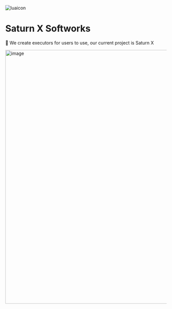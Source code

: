 ![luaicon](https://github.com/user-attachments/assets/44c787ec-98cb-4b85-8fcb-5c6ecd27eec6)
# Saturn X Softworks

🚀 We create executors for users to use, our current project is Saturn X

<img width="1402" height="792" alt="image" src="https://github.com/user-attachments/assets/99f6b0a7-2f96-4c26-9928-b2dc6aef51a2" />
